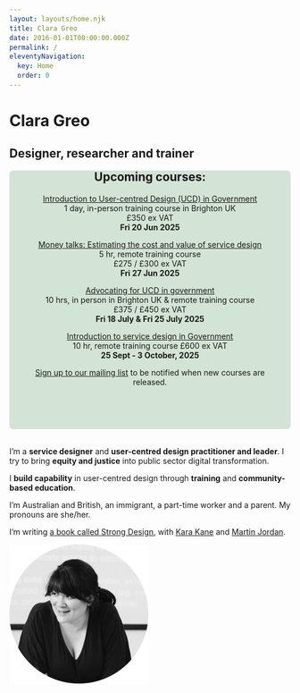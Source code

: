 ```yaml
---
layout: layouts/home.njk
title: Clara Greo
date: 2016-01-01T00:00:00.000Z
permalink: /
eleventyNavigation:
  key: Home
  order: 0
---
```

# Clara Greo

## Designer, researcher and trainer

<div style="padding: 20px; background-color: #d3e3d5; border-radius: 7px">
<header style="margin-top: -50px;">  

## Upcoming courses:
[Introduction to User-centred Design (UCD) in Government](https://www.tickettailor.com/events/claragreo/1683896)  
1 day, in-person training course in Brighton UK  
£350 ex VAT  
**Fri 20 Jun 2025**  


[Money talks: Estimating the cost and value of service design](https://www.tickettailor.com/events/ignaciaandclara/1656762)  
5 hr, remote training course  
£275 / £300 ex VAT  
**Fri 27 Jun 2025**


[Advocating for UCD in government](https://www.tickettailor.com/events/claragreo/1686430?)  
10 hrs, in person in Brighton UK & remote training course  
£375 / £450 ex VAT  
**Fri 18 July & Fri 25 July 2025**


[Introduction to service design in Government](https://www.tickettailor.com/events/ignaciaandclara/1656747)  
10 hr, remote training course 
£600 ex VAT  
**25 Sept - 3 October, 2025**  


[Sign up to our mailing list](https://buttondown.com/ucdtraining) to be notified when new courses are released. 
<p></div>
<br />

I’m a **service designer** and **user-centred design practitioner and leader**. I try to bring **equity and justice** into public sector digital transformation. 

I **build capability** in user-centred design through **training** and **community-based education**. 

I’m Australian and British, an immigrant, a part-time worker and a parent. My pronouns are she/her.

I’m writing [a book called Strong Design](http://strongdesignbook.com/), with [Kara Kane](https://twitter.com/karakane_kk) and [Martin Jordan](http://martinjordan.com/).

![black and white photo of Clara presenting a training course. She is leaning forward, talking to someone. There is a training slide in the background. ](/static/img/clara-circle-250.png)
